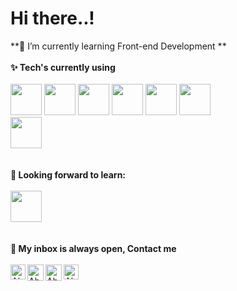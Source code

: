 <h1> Hi there..!  </h1>


<!-- **🔭 I’m currently working on my <a href="https://www.piyushp7pravin.tech/"><b>Portfolio Website</b> </a> and Twitter Sentiment Analysis Project**<br> -->
**🌱 I’m currently learning Front-end Development **
<br>
<br>
**✨ Tech's currently using** <br>
<br>
<code><a href="https://www.python.org/" target="_blank"><img height="50" src="https://cdn.svgporn.com/logos/python.svg"></a></code>
<code><a href="https://www.postgresql.org/" target="_blank"><img height="50" src="https://cdn.svgporn.com/logos/postgresql.svg"></a></code>
<code><a href="https://www.sqlite.org/" target="_blank"><img height="50" src="https://cdn.svgporn.com/logos/sqlite.svg"></a></code>
<code><a href="https://www.djangoproject.com/" target = "_blank"><img height="50" src ="https://cdn.svgporn.com/logos/django.svg"></a></code>
<code><a href="https://www.javascript.com/" target="_blank"><img height="50" src="https://cdn.svgporn.com/logos/javascript.svg"></a></code> **<code><a href="https://www.javascript.com/" target="_blank"><img height="50" src="https://www.vectorlogo.zone/logos/javascript/javascript-ar21.svg"></a></code>**
<code>
<a href="https://www.w3.org/TR/CSS/" target="_blank"> <img height ="50" src="https://cdn.svgporn.com/logos/css-3.svg"></a></code>
<br>
<br>
<br>
**🌱 Looking forward to learn:** <br>
<br>
<code><a href="https://reactjs.org/" target="_blank"><img height="50" src="https://www.vectorlogo.zone/logos/reactjs/reactjs-ar21.svg"></a></code>
<br>
<br>
<br>
**💬 My inbox is always open, Contact me**
<br>
<br> 
  <a href="https://www.linkedin.com/in/bhattaabhishek/">
   <img align="left" alt="Abhishek Bhatta | Linkedin" width="24px" src="https://github.com/piyushP7pravin/piyushP7pravin/blob/master/Linkedin.svg" />
  </a>
  <a href="mailto:bhatta.abishek11@gmail.com">
    <img align="left" alt="Abhishek Bhatta | Gmail" width="26px" src="https://github.com/piyushP7pravin/piyushP7pravin/blob/master/Gmail.svg" />
  </a>
  <a href="https://twitter.com/Abhishek9860480">
    <img align="left" alt="Abhishek Bhatta | Twitter" width="26px" src="https://github.com/piyushP7pravin/piyushP7pravin/blob/master/Twitter.svg" />
  </a>
  <a href="https://www.instagram.com/username_abh/">
    <img align="left" alt="Abhishek Bhatta | Instagram" width="24px" src="https://github.com/piyushP7pravin/piyushP7pravin/blob/master/Instagram.svg" />
  </a>
<br>
<br>
